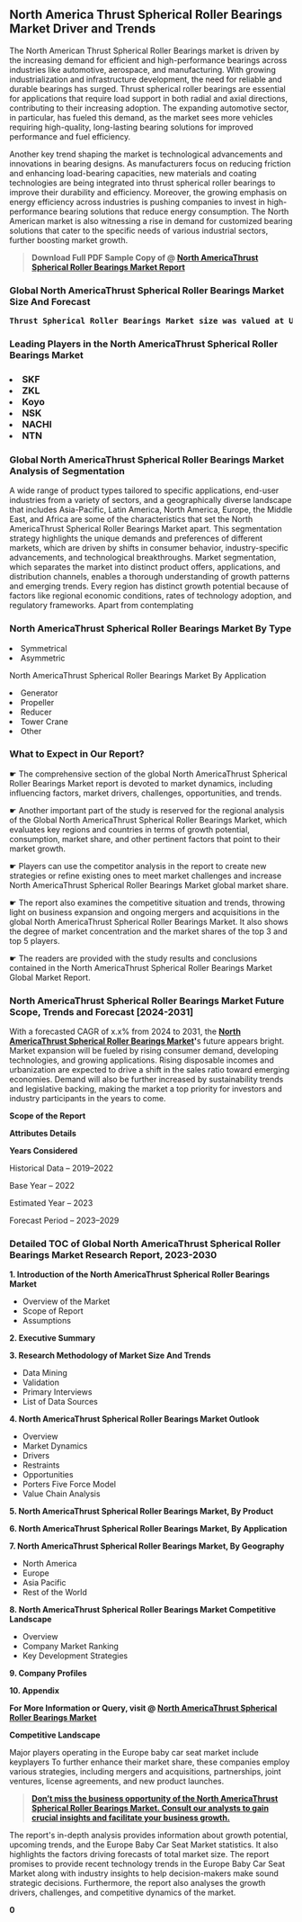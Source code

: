 <p> <h2>North America Thrust Spherical Roller Bearings Market Driver and Trends</h2><p>The North American Thrust Spherical Roller Bearings market is driven by the increasing demand for efficient and high-performance bearings across industries like automotive, aerospace, and manufacturing. With growing industrialization and infrastructure development, the need for reliable and durable bearings has surged. Thrust spherical roller bearings are essential for applications that require load support in both radial and axial directions, contributing to their increasing adoption. The expanding automotive sector, in particular, has fueled this demand, as the market sees more vehicles requiring high-quality, long-lasting bearing solutions for improved performance and fuel efficiency.</p><p>Another key trend shaping the market is technological advancements and innovations in bearing designs. As manufacturers focus on reducing friction and enhancing load-bearing capacities, new materials and coating technologies are being integrated into thrust spherical roller bearings to improve their durability and efficiency. Moreover, the growing emphasis on energy efficiency across industries is pushing companies to invest in high-performance bearing solutions that reduce energy consumption. The North American market is also witnessing a rise in demand for customized bearing solutions that cater to the specific needs of various industrial sectors, further boosting market growth.</p></p><blockquote id="" class=""><strong>Download Full PDF Sample Copy of @&nbsp;<a href="https://www.verifiedmarketreports.com/download-sample/?rid=726496&utm_source=GitHub-Jan&utm_medium=251" target="_blank">North AmericaThrust Spherical Roller Bearings Market Report</a>&nbsp;&nbsp;</strong></blockquote><h3 id="" class=""><strong>Global&nbsp;North AmericaThrust Spherical Roller Bearings Market Size And Forecast</strong></h3><pre class="reader-text-block__code-block"><strong>Thrust Spherical Roller Bearings Market size was valued at USD 1.2 Billion in 2022 and is projected to reach USD 1.8 Billion by 2030, growing at a CAGR of 6.0% from 2024 to 2030.</strong></pre><h3 id="" class="">Leading Players in the&nbsp;North AmericaThrust Spherical Roller Bearings Market</h3><h3 class=""></Li><Li>SKF</Li><Li> ZKL</Li><Li> Koyo</Li><Li> NSK</Li><Li> NACHI</Li><Li> NTN</h3><h3 id="" class="">Global&nbsp;North AmericaThrust Spherical Roller Bearings Market Analysis of Segmentation</h3><p id="" class="">A wide range of product types tailored to specific applications, end-user industries from a variety of sectors, and a geographically diverse landscape that includes Asia-Pacific, Latin America, North America, Europe, the Middle East, and Africa are some of the characteristics that set the North AmericaThrust Spherical Roller Bearings Market apart. This segmentation strategy highlights the unique demands and preferences of different markets, which are driven by shifts in consumer behavior, industry-specific advancements, and technological breakthroughs. Market segmentation, which separates the market into distinct product offers, applications, and distribution channels, enables a thorough understanding of growth patterns and emerging trends. Every region has distinct growth potential because of factors like regional economic conditions, rates of technology adoption, and regulatory frameworks. Apart from contemplating</p><h3 id="" class="">North AmericaThrust Spherical Roller Bearings Market&nbsp;By Type</h3><p></Li><Li>Symmetrical</Li><Li> Asymmetric</p><div class="" data-test-id=""><p>North AmericaThrust Spherical Roller Bearings Market&nbsp;By Application</p></div><p class=""></Li><Li>Generator</Li><Li> Propeller</Li><Li> Reducer</Li><Li> Tower Crane</Li><Li> Other</p><div class="" data-test-id=""><h3><span class="">What to Expect in Our Report?</span></h3></div><div class="" data-test-id=""><p><span class="">☛ The comprehensive section of the global North AmericaThrust Spherical Roller Bearings Market report is devoted to market dynamics, including influencing factors, market drivers, challenges, opportunities, and trends.</span></p></div><div class="" data-test-id=""><p><span class="">☛ Another important part of the study is reserved for the regional analysis of the Global North AmericaThrust Spherical Roller Bearings Market, which evaluates key regions and countries in terms of growth potential, consumption, market share, and other pertinent factors that point to their market growth.</span></p></div><div class="" data-test-id=""><p><span class="">☛ Players can use the competitor analysis in the report to create new strategies or refine existing ones to meet market challenges and increase North AmericaThrust Spherical Roller Bearings Market global market share.</span></p></div><div class="" data-test-id=""><p><span class="">☛ The report also examines the competitive situation and trends, throwing light on business expansion and ongoing mergers and acquisitions in the global North AmericaThrust Spherical Roller Bearings Market. It also shows the degree of market concentration and the market shares of the top 3 and top 5 players.</span></p></div><div class="" data-test-id=""><p><span class="">☛ The readers are provided with the study results and conclusions contained in the North AmericaThrust Spherical Roller Bearings Market Global Market Report.</span></p></div><div class="" data-test-id=""><h3><span class="">North AmericaThrust Spherical Roller Bearings Market Future Scope, Trends and Forecast [2024-2031]</span></h3></div><div class="" data-test-id=""><p><span class="">With a forecasted CAGR of x.x% from 2024 to 2031, the <strong><a href="https://www.verifiedmarketreports.com/download-sample/?rid=726496&utm_source=GitHub-Jan&utm_medium=251" target="_blank">North AmericaThrust Spherical Roller Bearings Market</a>'</strong>s future appears bright. Market expansion will be fueled by rising consumer demand, developing technologies, and growing applications. Rising disposable incomes and urbanization are expected to drive a shift in the sales ratio toward emerging economies. Demand will also be further increased by sustainability trends and legislative backing, making the market a top priority for investors and industry participants in the years to come.</span></p><p id="ember66" class="ember-view reader-text-block__paragraph"><strong>Scope of the Report</strong></p><p id="ember67" class="ember-view reader-text-block__paragraph"><strong>Attributes Details</strong></p><p id="ember68" class="ember-view reader-text-block__paragraph"><strong>Years Considered</strong></p><p id="ember69" class="ember-view reader-text-block__paragraph">Historical Data &ndash; 2019&ndash;2022</p><p id="ember70" class="ember-view reader-text-block__paragraph">Base Year &ndash; 2022</p><p id="ember71" class="ember-view reader-text-block__paragraph">Estimated Year &ndash; 2023</p><p id="ember72" class="ember-view reader-text-block__paragraph">Forecast Period &ndash; 2023&ndash;2029</p></div><h3 id="" class="">Detailed TOC of Global North AmericaThrust Spherical Roller Bearings Market Research Report, 2023-2030</h3><p id="" class=""><strong>1. Introduction of the North AmericaThrust Spherical Roller Bearings Market</strong></p><ul><li>Overview of the Market</li><li>Scope of Report</li><li>Assumptions</li></ul><p id="" class=""><strong>2. Executive Summary</strong></p><p id="" class=""><strong>3. Research Methodology of Market Size And Trends</strong></p><ul><li>Data Mining</li><li>Validation</li><li>Primary Interviews</li><li>List of Data Sources</li></ul><p id="" class=""><strong>4. North AmericaThrust Spherical Roller Bearings Market Outlook</strong></p><ul><li>Overview</li><li>Market Dynamics</li><li>Drivers</li><li>Restraints</li><li>Opportunities</li><li>Porters Five Force Model</li><li>Value Chain Analysis</li></ul><p id="" class=""><strong>5. North AmericaThrust Spherical Roller Bearings Market, By Product</strong></p><p id="" class=""><strong>6. North AmericaThrust Spherical Roller Bearings Market, By Application</strong></p><p id="" class=""><strong>7. North AmericaThrust Spherical Roller Bearings Market, By Geography</strong></p><ul><li>North America</li><li>Europe</li><li>Asia Pacific</li><li>Rest of the World</li></ul><p id="" class=""><strong>8. North AmericaThrust Spherical Roller Bearings Market Competitive Landscape</strong></p><ul><li>Overview</li><li>Company Market Ranking</li><li>Key Development Strategies</li></ul><p id="" class=""><strong>9. Company Profiles</strong></p><p id="" class=""><strong>10. Appendix</strong></p><p><strong>For More Information or Query, visit&nbsp;@ <a href="https://www.verifiedmarketreports.com/product/thrust-spherical-roller-bearings-market/" target="_blank">North AmericaThrust Spherical Roller Bearings Market</a></strong></p><p id="ember61" class="ember-view reader-text-block__paragraph"><strong>Competitive Landscape</strong></p><p id="ember62" class="ember-view reader-text-block__paragraph">Major players operating in the Europe baby car seat market include keyplayers To further enhance their market share, these companies employ various strategies, including mergers and acquisitions, partnerships, joint ventures, license agreements, and new product launches.</p><blockquote id="ember63" class="ember-view reader-text-block__blockquote"><strong><a href="https://www.verifiedmarketreports.com/download-sample/?rid=726496&utm_source=GitHub-Jan&utm_medium=251" target="_blank">Don&rsquo;t miss the business opportunity of the North AmericaThrust Spherical Roller Bearings Market. Consult our analysts to gain crucial insights and facilitate your business growth.</a></strong></blockquote><p id="ember64" class="ember-view reader-text-block__paragraph">The report's in-depth analysis provides information about growth potential, upcoming trends, and the Europe Baby Car Seat Market statistics. It also highlights the factors driving forecasts of total market size. The report promises to provide recent technology trends in the Europe Baby Car Seat Market along with industry insights to help decision-makers make sound strategic decisions. Furthermore, the report also analyses the growth drivers, challenges, and competitive dynamics of the market.</p><p class="ember-view reader-text-block__paragraph"><strong>0</strong></p>
